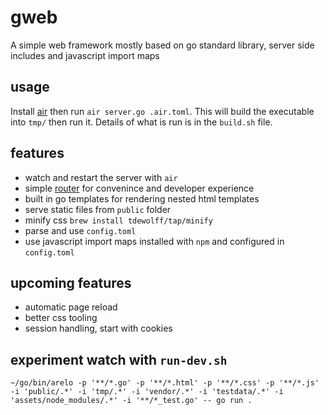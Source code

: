 # gweb
A simple web framework mostly based on go standard library, server side includes and javascript import maps

## usage
Install [air](https://github.com/cosmtrek/air) then run `air server.go .air.toml`. This will build the executable into `tmp/` then run it. Details of what is run is in the `build.sh` file.

## features
- watch and restart the server with `air`
- simple [router](https://github.com/julienschmidt/httprouter) for convenince and developer experience 
- built in go templates for rendering nested html templates
- serve static files from `public` folder 
- minify css `brew install tdewolff/tap/minify`
- parse and use `config.toml`
- use javascript import maps installed with `npm` and configured in `config.toml`

## upcoming features
- automatic page reload
- better css tooling
- session handling, start with cookies

## experiment watch with `run-dev.sh`
```
~/go/bin/arelo -p '**/*.go' -p '**/*.html' -p '**/*.css' -p '**/*.js' -i 'public/.*' -i 'tmp/.*' -i 'vendor/.*' -i 'testdata/.*' -i 'assets/node_modules/.*' -i '**/*_test.go' -- go run .
```